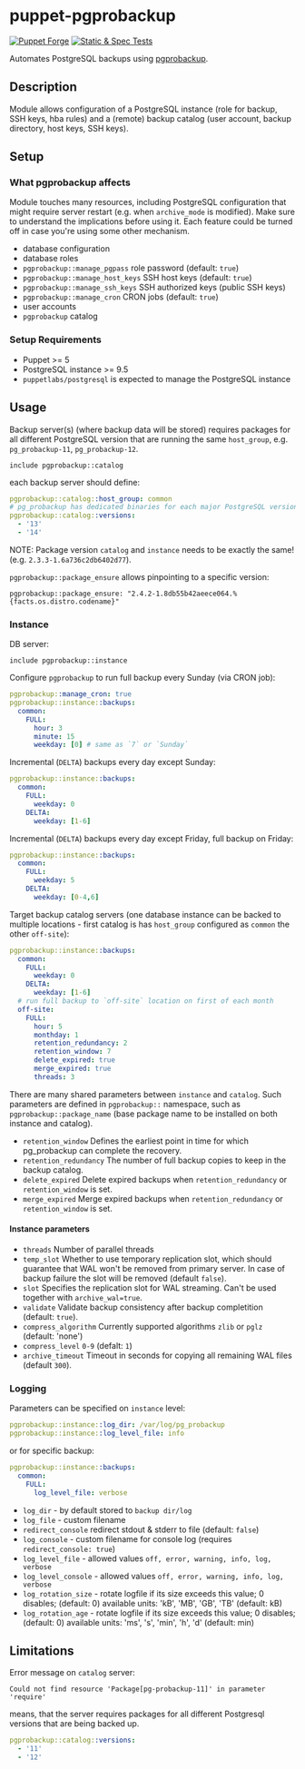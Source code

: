 # puppet-pgprobackup

[![Puppet
Forge](http://img.shields.io/puppetforge/v/deric/pgprobackup.svg)](https://forge.puppet.com/modules/deric/pgprobackup) [![Static & Spec Tests](https://github.com/deric/puppet-pgprobackup/actions/workflows/spec.yml/badge.svg)](https://github.com/deric/puppet-pgprobackup/actions/workflows/spec.yml)



Automates PostgreSQL backups using [pgprobackup](https://postgrespro.github.io/pg_probackup/).

## Description

Module allows configuration of a PostgreSQL instance (role for backup, SSH keys, hba rules) and a (remote) backup catalog (user account, backup directory, host keys, SSH keys).

## Setup

### What pgprobackup affects

Module touches many resources, including PostgreSQL configuration that might require server restart (e.g. when `archive_mode` is modified). Make sure to understand the implications before using it. Each feature could be turned off in case you're using some other mechanism.

 - database configuration
 - database roles
 - `pgprobackup::manage_pgpass` role password (default: `true`)
 - `pgprobackup::manage_host_keys` SSH host keys (default: `true`)
 - `pgprobackup::manage_ssh_keys` SSH authorized keys (public SSH keys)
 - `pgprobackup::manage_cron` CRON jobs (default: `true`)
 - user accounts
 - `pgprobackup` catalog

### Setup Requirements

 - Puppet >= 5
 - PostgreSQL instance >= 9.5
 - `puppetlabs/postgresql` is expected to manage the PostgreSQL instance

## Usage

Backup server(s) (where backup data will be stored) requires packages for all different PostgreSQL version that are running the same `host_group`, e.g. `pg_probackup-11`, `pg_probackup-12`.
```puppet
include pgprobackup::catalog
```

each backup server should define:
```yaml
pgprobackup::catalog::host_group: common
# pg_probackup has dedicated binaries for each major PostgreSQL versions
pgprobackup::catalog::versions:
  - '13'
  - '14'
```

NOTE: Package version `catalog` and `instance` needs to be exactly the same! (e.g. `2.3.3-1.6a736c2db6402d77`).

`pgprobackup::package_ensure` allows pinpointing to a specific version:
```puppet
pgprobackup::package_ensure: "2.4.2-1.8db55b42aeece064.%{facts.os.distro.codename}"
```

### Instance

DB server:
```puppet
include pgprobackup::instance
```
Configure `pgprobackup` to run full backup every Sunday (via CRON job):
```yaml
pgprobackup::manage_cron: true
pgprobackup::instance::backups:
  common:
    FULL:
      hour: 3
      minute: 15
      weekday: [0] # same as `7` or `Sunday`
```
Incremental (`DELTA`) backups every day except Sunday:
```yaml
pgprobackup::instance::backups:
  common:
    FULL:
      weekday: 0
    DELTA:
      weekday: [1-6]
```

Incremental (`DELTA`) backups every day except Friday, full backup on Friday:
```yaml
pgprobackup::instance::backups:
  common:
    FULL:
      weekday: 5
    DELTA:
      weekday: [0-4,6]
```

Target backup catalog servers (one database instance can be backed to multiple locations - first catalog is has `host_group` configured as `common` the other `off-site`):


```yaml
pgprobackup::instance::backups:
  common:
    FULL:
      weekday: 0
    DELTA:
      weekday: [1-6]
  # run full backup to `off-site` location on first of each month
  off-site:
    FULL:
      hour: 5
      monthday: 1
      retention_redundancy: 2
      retention_window: 7
      delete_expired: true
      merge_expired: true
      threads: 3
```


There are many shared parameters between `instance` and `catalog`. Such parameters are defined in `pgprobackup::` namespace, such as `pgprobackup::package_name` (base package name to be installed on both instance and catalog).

 * `retention_window` Defines the earliest point in time for which pg_probackup can complete the recovery.
 * `retention_redundancy` The number of full backup copies to keep in the backup catalog.
 * `delete_expired` Delete expired backups when `retention_redundancy` or `retention_window` is set.
 * `merge_expired` Merge expired backups when `retention_redundancy` or `retention_window` is set.

#### Instance parameters

  * `threads` Number of parallel threads
  * `temp_slot` Whether to use temporary replication slot, which should guarantee that WAL won't be removed from primary server. In case of backup failure the slot will be removed (default `false`).
  * `slot` Specifies the replication slot for WAL streaming. Can't be used together with `archive_wal=true`.
  * `validate` Validate backup consistency after backup completition (default: `true`).
  * `compress_algorithm` Currently supported algorithms `zlib` or `pglz` (default: 'none')
  * `compress_level` `0-9` (defalt: `1`)
  * `archive_timeout` Timeout in seconds for copying all remaining WAL files (default `300`).

### Logging

Parameters can be specified on `instance` level:

```yaml
pgprobackup::instance::log_dir: /var/log/pg_probackup
pgprobackup::instance::log_level_file: info
```

or for specific backup:
```yaml
pgprobackup::instance::backups:
  common:
    FULL:
      log_level_file: verbose
```

 * `log_dir` - by default stored to `backup dir/log`
 * `log_file` - custom filename
 * `redirect_console` redirect stdout & stderr to file (default: `false`)
 * `log_console` - custom filename for console log (requires `redirect_console: true`)
 * `log_level_file` - allowed values `off, error, warning, info, log, verbose`
 * `log_level_console` - allowed values `off, error, warning, info, log, verbose`
 * `log_rotation_size` - rotate logfile if its size exceeds this value; 0 disables; (default: 0) available units: 'kB', 'MB', 'GB', 'TB' (default: kB)
 * `log_rotation_age` - rotate logfile if its size exceeds this value; 0 disables; (default: 0) available units: 'ms', 's', 'min', 'h', 'd' (default: min)

## Limitations

Error message on `catalog` server:
```
Could not find resource 'Package[pg-probackup-11]' in parameter 'require'
```

means, that the server requires packages for all different Postgresql versions that are being backed up.
```yaml
pgprobackup::catalog::versions:
  - '11'
  - '12'
```
